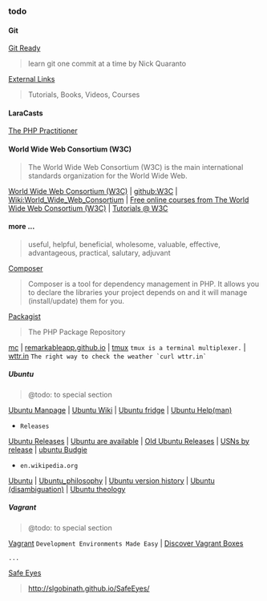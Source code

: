 ### todo

#### Git

[Git Ready](http://gitready.com/)
> learn git one commit at a time
> by Nick Quaranto

[External Links](https://book.git-scm.com/doc/ext)
> Tutorials, Books, Videos, Courses

#### LaraCasts

[The PHP Practitioner](https://laracasts.com/series/php-for-beginners)


#### World Wide Web Consortium (W3C)
> The World Wide Web Consortium (W3C) is the main international standards organization for the World Wide Web.

[World Wide Web Consortium (W3C)](https://www.w3.org/) | [github:W3C](https://github.com/w3c) | [Wiki:World_Wide_Web_Consortium](https://en.wikipedia.org/wiki/World_Wide_Web_Consortium) |  [Free online courses from The World Wide Web Consortium (W3C)](https://www.edx.org/school/w3cx) | [Tutorials @ W3C](https://web.archive.org/web/20050628011252/http://www.w3.org/2002/03/tutorials)


#### more ...
> useful, helpful, beneficial, wholesome, valuable, effective, advantageous, practical, salutary, adjuvant

[Composer](https://getcomposer.org/)
> Composer is a tool for dependency management in PHP.
> It allows you to declare the libraries your project depends on and it will manage (install/update) them for you.

[Packagist](https://packagist.org/)
> The PHP Package Repository

[mc](https://midnight-commander.org/) | [remarkableapp.github.io](https://remarkableapp.github.io/) | [tmux](https://github.com/tmux/tmux/wiki) `tmux is a terminal multiplexer.` | [wttr.in](https://github.com/chubin/wttr.in)
``` The right way to check the weather `curl wttr.in` ```

##### Ubuntu
> @todo: to special section

[Ubuntu Manpage](http://manpages.ubuntu.com/) | [Ubuntu Wiki](https://wiki.ubuntu.com/) | [Ubuntu fridge](http://fridge.ubuntu.com/) | [Ubuntu Help(man)](https://help.ubuntu.com/community/man)

* `Releases`

[Ubuntu Releases](https://wiki.ubuntu.com/Releases) | [Ubuntu are available](http://releases.ubuntu.com/) | [Old Ubuntu Releases](http://old-releases.ubuntu.com/releases/) | [USNs by release](https://usn.ubuntu.com/releases/) | [ubuntu Budgie](https://ubuntubudgie.org/)


* `en.wikipedia.org`

[Ubuntu](https://en.wikipedia.org/wiki/Ubuntu) | [Ubuntu_philosophy](https://en.wikipedia.org/wiki/Ubuntu_philosophy) | [Ubuntu version history](https://en.wikipedia.org/wiki/Ubuntu_version_history) | [Ubuntu (disambiguation)](https://en.wikipedia.org/wiki/Ubuntu_(disambiguation)) | [Ubuntu theology](https://en.wikipedia.org/wiki/Ubuntu_theology)


##### Vagrant
> @todo: to special section

[Vagrant](https://www.vagrantup.com/) `Development Environments Made Easy` | [Discover Vagrant Boxes](https://app.vagrantup.com/boxes/search)


`...`

[Safe Eyes](https://github.com/slgobinath/SafeEyes#safe-eyes "Protect your eyes from eye strain using this simple and beautiful, yet extensible break reminder. A Free and Open Source Linux alternative to EyeLeo.")
> http://slgobinath.github.io/SafeEyes/

